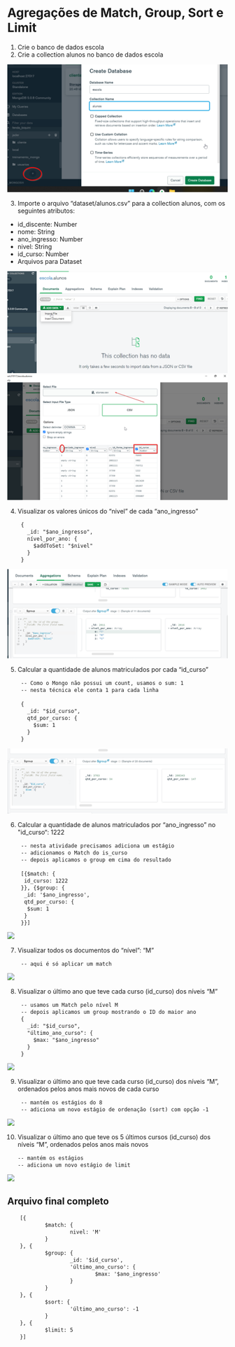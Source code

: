 # Agregações de Match, Group, Sort e Limit

1. Crie o banco de dados escola
2. Crie a collection alunos no banco de dados escola

<img src = "./img/01.png">

3. Importe o arquivo “dataset/alunos.csv” para a collection alunos, com os seguintes atributos:

- id_discente: Number
- nome: String
- ano_ingresso: Number
- nivel: String
- id_curso: Number
- Arquivos para Dataset

<img src = "./img/03A.png">

<img src = "./img/03B.png">

4. Visualizar os valores únicos do “nivel” de cada “ano_ingresso”

        {
          _id: "$ano_ingresso",
          nível_por_ano: {
            $addToSet: "$nivel"
          }
        }
        
<img src = "./img/04.png">

5. Calcular a quantidade de alunos matriculados por cada “id_curso”

        -- Como o Mongo não possui um count, usamos o sum: 1
        -- nesta técnica ele conta 1 para cada linha
        
        {
          _id: "$id_curso",
          qtd_por_curso: {
            $sum: 1
          }
        }

<img src = "./img/05.png">

6. Calcular a quantidade de alunos matriculados por “ano_ingresso” no "id_curso“: 1222

        -- nesta atividade precisamos adiciona um estágio
        -- adicionamos o Match do is_curso
        -- depois aplicamos o group em cima do resultado

        [{$match: {
         id_curso: 1222
        }}, {$group: {
         _id: '$ano_ingresso',
         qtd_por_curso: {
          $sum: 1
         }
        }}]
        
<img src = "./img/06.png">

7. Visualizar todos os documentos do “nível”: “M”

        -- aqui é só aplicar um match

<img src = "./img/07.png">

8. Visualizar o último ano que teve cada curso (id_curso) dos níveis “M”

        -- usamos um Match pelo nível M
        -- depois aplicamos um group mostrando o ID do maior ano
        {
          _id: "$id_curso",
          "último_ano_curso": {
            $max: "$ano_ingresso"
          }
        }
        
<img src = "./img/08.png">

9. Visualizar o último ano que teve cada curso (id_curso) dos níveis “M”, ordenados pelos anos mais novos de cada curso

        -- mantém os estágios do 8
        -- adiciona um novo estágio de ordenação (sort) com opção -1
        
<img src = "./img/09.png">

10. Visualizar o último ano que teve os 5 últimos cursos (id_curso) dos níveis “M”, ordenados pelos anos mais novos

        -- mantém os estágios
        -- adiciona um novo estágio de limit
        
<img src = "./img/10.png">        

## Arquivo final completo

        [{
                $match: {
                        nivel: 'M'
                }
        }, {
                $group: {
                        _id: '$id_curso',
                        'último_ano_curso': {
                                $max: '$ano_ingresso'
                        }
                }
        }, {
                $sort: {
                        'último_ano_curso': -1
                }
        }, {
                $limit: 5
        }]
